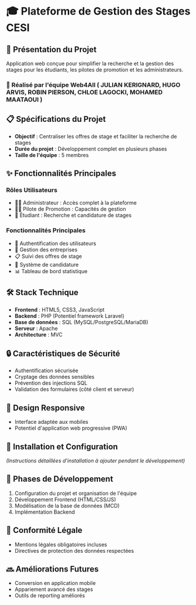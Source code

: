 # 🎓 Plateforme de Gestion des Stages CESI

## 🚀 Présentation du Projet
Application web conçue pour simplifier la recherche et la gestion des stages pour les étudiants, les pilotes de promotion et les administrateurs.

### 🤝 Réalisé par l'équipe Web4All ( JULIAN KERIGNARD, HUGO ARVIS, ROBIN PIERSON, CHLOE LAGOCKI, MOHAMED MAATAOUI ) 

## 📋 Spécifications du Projet
- **Objectif** : Centraliser les offres de stage et faciliter la recherche de stages
- **Durée du projet** : Développement complet en plusieurs phases
- **Taille de l'équipe** : 5 membres

## ✨ Fonctionnalités Principales
### Rôles Utilisateurs
- 👨‍💼 Administrateur : Accès complet à la plateforme
- 👩‍🏫 Pilote de Promotion : Capacités de gestion
- 👥 Étudiant : Recherche et candidature de stages

### Fonctionnalités Principales
- 🔐 Authentification des utilisateurs
- 🏢 Gestion des entreprises
- 📋 Suivi des offres de stage
- 📝 Système de candidature
- 📊 Tableau de bord statistique

## 🛠 Stack Technique
- **Frontend** : HTML5, CSS3, JavaScript
- **Backend** : PHP (Potentiel framework Laravel)
- **Base de données** : SQL (MySQL/PostgreSQL/MariaDB)
- **Serveur** : Apache
- **Architecture** : MVC

## 🔒 Caractéristiques de Sécurité
- Authentification sécurisée
- Cryptage des données sensibles
- Prévention des injections SQL
- Validation des formulaires (côté client et serveur)

## 📱 Design Responsive
- Interface adaptée aux mobiles
- Potentiel d'application web progressive (PWA)

## 🚦 Installation et Configuration
*(Instructions détaillées d'installation à ajouter pendant le développement)*

## 🧪 Phases de Développement
1. Configuration du projet et organisation de l'équipe
2. Développement Frontend (HTML/CSS/JS)
3. Modélisation de la base de données (MCD)
4. Implémentation Backend

## 📄 Conformité Légale
- Mentions légales obligatoires incluses
- Directives de protection des données respectées

## 🔜 Améliorations Futures
- Conversion en application mobile
- Appariement avancé des stages
- Outils de reporting améliorés
